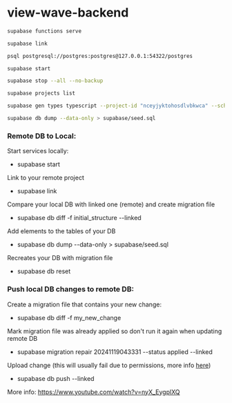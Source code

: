 # view-wave-backend

```bash
supabase functions serve

supabase link

psql postgresql://postgres:postgres@127.0.0.1:54322/postgres

supabase start

supabase stop --all --no-backup

supabase projects list

supabase gen types typescript --project-id "nceyjyktohosdlvbkwca" --schema public > supabase/functions/types.ts

supabase db dump --data-only > supabase/seed.sql
```

### Remote DB to Local:

Start services locally:

- supabase start

Link to your remote project

- supabase link

Compare your local DB with linked one (remote) and create migration file

- supabase db diff -f initial_structure --linked

Add elements to the tables of your DB

- supabase db dump --data-only > supabase/seed.sql

Recreates your DB with migration file

- supabase db reset

### Push local DB changes to remote DB:

Create a migration file that contains your new change:

- supabase db diff -f my_new_change

Mark migration file was already applied so don't run it again when updating
remote DB

- supabase migration repair 20241119043331 --status applied --linked

Upload change (this will usually fail due to permissions, more info
[here](https://youtu.be/nyX_EygplXQ?si=d8peW82XtZGNRbh_&t=734))

- supabase db push --linked

More info: https://www.youtube.com/watch?v=nyX_EygplXQ
